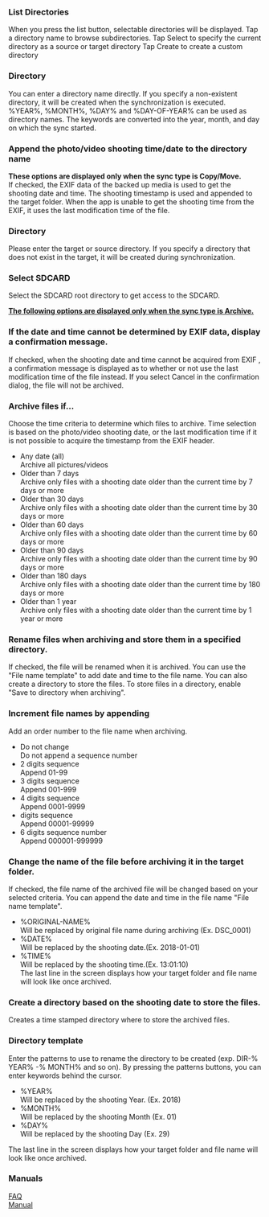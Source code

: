 ### List Directories  
When you press the list button, selectable directories will be displayed. Tap a directory name to browse subdirectories.
Tap Select to specify the current directory as a source or target directory
Tap Create to create a custom directory

### Directory  
You can enter a directory name directly. If you specify a non-existent directory, it will be created when the synchronization is executed.  
%YEAR%, %MONTH%, %DAY% and %DAY-OF-YEAR% can be used as directory names. The keywords are converted into the year, month, and day on which the sync started.  

### Append the photo/video shooting time/date to the directory name  
**These options are displayed only when the sync type is Copy/Move.**  
If checked, the EXIF data of the backed up media is used to get the shooting date and time. The shooting timestamp is used and appended to the target folder. When the app is unable to get the shooting time from the EXIF, it uses the last modification time of the file.  

### Directory  
Please enter the target or source directory. If you specify a directory that does not exist in the target, it will be created during synchronization.   

### Select SDCARD  
Select the SDCARD root directory to get access to the SDCARD.   

**<u>The following options are displayed only when the sync type is Archive.</u>**  

### If the date and time cannot be determined by EXIF data, display a confirmation message.  
If checked, when the shooting date and time cannot be acquired from EXIF , a confirmation message is displayed as to whether or not use the last modification time of the file instead. If you select Cancel in the confirmation dialog, the file will not be archived.  

### Archive files if…  
Choose the time criteria to determine which files to archive. Time selection is based on the photo/video shooting date, or the last modification time if it is not possible to acquire the timestamp from the EXIF header.  

- Any date (all)  
Archive all pictures/videos  
- Older than 7 days  
Archive only files with a shooting date older than the current time by 7 days or more  
- Older than 30 days  
Archive only files with a shooting date older than the current time by 30 days or more  
- Older than 60 days  
Archive only files with a shooting date older than the current time by 60 days or more  
- Older than 90 days  
Archive only files with a shooting date older than the current time by 90 days or more  
- Older than 180 days  
Archive only files with a shooting date older than the current time by 180 days or more  
- Older than 1 year  
Archive only files with a shooting date older than the current time by 1 year or more  

### Rename files when archiving and store them in a specified directory.  
If checked, the file will be renamed when it is archived. You can use the "File name template" to add date and time to the file name. You can also create a directory to store the files. To store files in a directory, enable "Save to directory when archiving".   

### Increment file names by appending  
Add an order number to the file name when archiving.  

- Do not change  
Do not append a sequence number  
- 2 digits sequence  
Append 01-99  
- 3 digits sequence  
Append 001-999  
- 4 digits sequence  
 Append 0001-9999  
- digits sequence  
 Append 00001-99999  
- 6 digits sequence number  
 Append 000001-999999  

### Change the name of the file before archiving it in the target folder.   
If checked, the file name of the archived file will be changed based on your selected criteria. You can append the date and time in the file name "File name template".  

- %ORIGINAL-NAME%  
 Will be replaced by original file name during archiving (Ex. DSC_0001)  
- %DATE%  
 Will be replaced by the shooting date.(Ex. 2018-01-01)  
- %TIME%  
 Will be replaced by the shooting time.(Ex. 13:01:10)  
 The last line in the screen displays how your target folder and file name will look like once archived.  

### Create a directory based on the shooting date to store the files.  
Creates a time stamped directory where to store the archived files.  

### Directory template  
Enter the patterns to use to rename the directory to be created (exp. DIR-% YEAR% -% MONTH% and so on). By pressing the patterns buttons, you can enter keywords behind the cursor.  

- %YEAR%  
 Will be replaced by the shooting Year. (Ex. 2018)  
- %MONTH%  
 Will be replaced by the shooting Month (Ex. 01)  
- %DAY%  
 Will be replaced by the shooting Day (Ex. 29)  

The last line in the screen displays how your target folder and file name will look like once archived.  

### Manuals  
[FAQ](https://sentaroh.github.io/Documents/SMBSync2/SMBSync2_FAQ_EN.htm)  
[Manual](https://sentaroh.github.io/Documents/SMBSync2/SMBSync2_Desc_EN.htm)   
